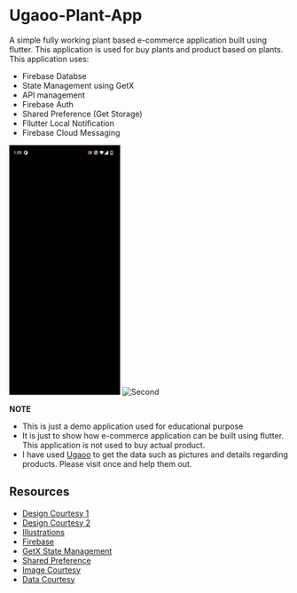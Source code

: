 # Ugaoo-Plant-App

A simple fully working plant based e-commerce application built using flutter. This application is used for buy plants and product based on plants. 
This application uses: 
- Firebase Databse
- State Management using GetX
- API management 
- Firebase Auth
- Shared Preference (Get Storage)
- Fllutter Local Notification
- Firebase Cloud Messaging

<img src ="gif1.gif" alt="Main" width="200" height="450"> <img src="gif2.gif" alt="Second" width="200" height="450">

**NOTE**
- This is just a demo application used for educational purpose
- It is just to show how e-commerce application can be built using flutter. This application is not used to buy actual product. 
- I have used [Ugaoo](https://www.ugaoo.com/) to get the data such as pictures and details regarding products. Please visit once and help them out. 

## Resources
- [Design Courtesy 1](https://www.behance.net/gallery/112245565/Grow-It-Plant-Care-APP?tracking_source=search_projects_recommended%7Cplant%20app)
- [Design Courtesy 2](https://www.behance.net/gallery/113353739/UIUX-Plantify-App?tracking_source=search_projects_recommended%7Cplant%20app)
- [Illustrations](https://storyset.com/)
- [Firebase](https://console.firebase.google.com)
- [GetX State Management](https://pub.dev/packages/get)
- [Shared Preference](https://pub.dev/packages/get_storage)
- [Image Courtesy](https://www.ugaoo.com/)
- [Data Courtesy](https://www.ugaoo.com/)

